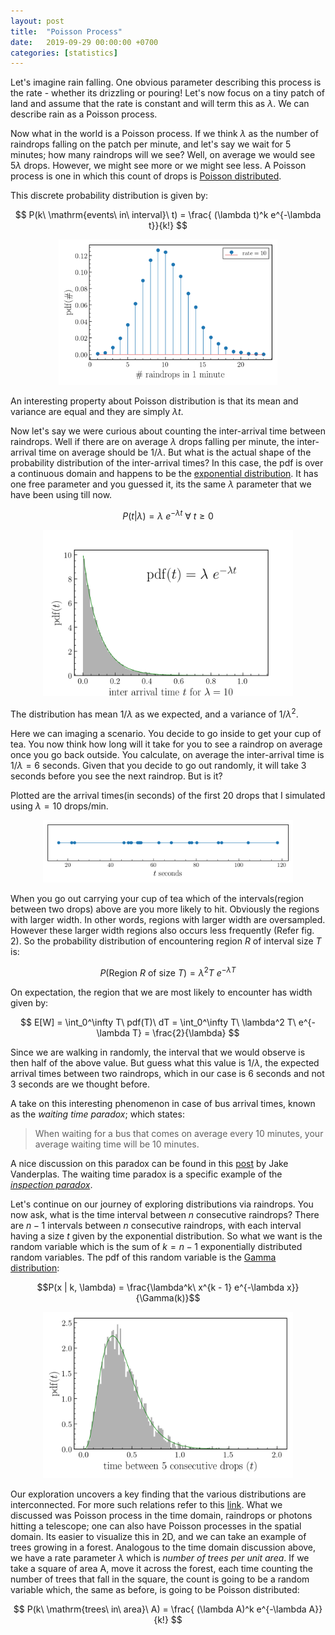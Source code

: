 ```yaml
---
layout: post
title:  "Poisson Process"
date:   2019-09-29 00:00:00 +0700
categories: [statistics]
---
```


Let's imagine rain falling. One obvious parameter describing this process is the rate - whether its drizzling or pouring! Let's now focus on a tiny patch of land and assume that the rate is constant and will term this as $\lambda$. We can describe rain as a Poisson process.

Now what in the world is a Poisson process. If we think $\lambda$ as the number of raindrops falling on the patch per minute, and let's say we wait for 5 minutes; how many raindrops will we see? Well, on average we would see $5\lambda$ drops. However, we might see more or we might see less. A Poisson process is one in which this count of drops is [Poisson distributed](https://en.wikipedia.org/wiki/Poisson_distribution).

This discrete probability distribution is given by:

$$
P(k\ \mathrm{events\ in\ interval}\ t) = \frac{ (\lambda t)^k e^{-\lambda t}}{k!}
$$

<!-- ![composite](/static/img/poisson.png =100x20){:class="img-responsive"} -->
<p align="center">
  <img src="/static/img/poisson.png" width="350"/>
</p>

An interesting property about Poisson distribution is that its mean and variance are equal and they are simply $\lambda t$.

Now let's say we were curious about counting the inter-arrival time between raindrops. Well if there are on average $\lambda$ drops falling per minute, the inter-arrival time on average should be $1/\lambda$. But what is the actual shape of the probability distribution of the inter-arrival times? In this case, the pdf is over a continuous domain and happens to be the [exponential distribution](https://en.wikipedia.org/wiki/Exponential_distribution). It has one free parameter and you guessed it, its the same $\lambda$ parameter that we have been using till now.

$$
P(t|\lambda) = \lambda\ e^{-\lambda t}\ \forall\ t \ge 0
$$

<p align="center">
  <img src="/static/img/exponential.png" width="400"/>
</p>

The distribution has mean $1/\lambda$ as we expected, and a variance of $1/\lambda^2$.

Here we can imaging a scenario. You decide to go inside to get your cup of tea. You now think how long will it take for you to see a raindrop on average once you go back outside. You calculate, on average the inter-arrival time is $1/\lambda = 6$ seconds. Given that you decide to go out randomly, it will take 3 seconds before you see the next raindrop. But is it?

Plotted are the arrival times(in seconds) of the first 20 drops that I simulated using $\lambda=10\ \mathrm{drops/min}$.

<p align="center">
  <img src="/static/img/drops.png" width="400"/>
</p>

When you go out carrying your cup of tea which of the intervals(region between two drops) above are you more likely to hit. Obviously the regions with larger width. In other words, regions with larger width are oversampled. However these larger width regions also occurs less frequently (Refer fig. 2). So the probability distribution of encountering region $R$ of interval size $T$ is:

$$
P(\mathrm{Region}\ R\ \mathrm{of\ size}\ T) = \lambda^2 T\ e^{-\lambda T}
$$

On expectation, the region that we are most likely to encounter has width given by:

$$
E[W] = \int_0^\infty T\ pdf(T)\ dT = \int_0^\infty T\ \lambda^2 T\ e^{-\lambda T} = \frac{2}{\lambda}
$$

Since we are walking in randomly, the interval that we would observe is then half of the above value. But guess what this value is $1 / \lambda$, the expected arrival times between two raindrops, which in our case is 6 seconds and not 3 seconds are we thought before.

A take on this interesting phenomenon in case of bus arrival times, known as the *waiting time paradox*; which states:

<blockquote>
  When waiting for a bus that comes on average every 10 minutes, your average waiting time will be 10 minutes.
</blockquote>

A nice discussion on this paradox can be found in this [post](https://jakevdp.github.io/blog/2018/09/13/waiting-time-paradox/) by Jake Vanderplas. The waiting time paradox is a specific example of the [*inspection paradox*](https://towardsdatascience.com/the-inspection-paradox-is-everywhere-2ef1c2e9d709).

Let's continue on our journey of exploring distributions via raindrops. You now ask, what is the time interval between $n$ consecutive raindrops? There are $n-1$ intervals between $n$ consecutive raindrops, with each interval having a size $t$ given by the exponential distribution. So what we want is the random variable which is the sum of $k = n-1$ exponentially distributed random variables. The pdf of this random variable is the [Gamma distribution](https://en.wikipedia.org/wiki/Gamma_distribution):

$$P(x | k, \lambda) = \frac{\lambda^k\ x^{k - 1} e^{-\lambda x}}{\Gamma(k)}$$

<p align="center">
  <img src="/static/img/gamma.png" width="400"/>
</p>

Our exploration uncovers a key finding that the various distributions are interconnected. For more such relations refer to this [link](https://en.wikipedia.org/wiki/Relationships_among_probability_distributions). What we discussed was Poisson process in the time domain, raindrops or photons hitting a telescope; one can also have Poisson processes in the spatial domain. Its easier to visualize this in 2D, and we can take an example of trees growing in a forest. Analogous to the time domain discussion above, we have a rate parameter $\lambda$ which is *number of trees per unit area*. If we take a square of area A, move it across the forest, each time counting the number of trees that fall in the square, the count is going to be a random variable which, the same as before, is going to be Poisson distributed:

$$
P(k\ \mathrm{trees\ in\ area}\ A) = \frac{ (\lambda A)^k e^{-\lambda A}}{k!}
$$

